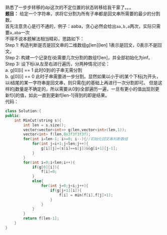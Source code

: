 熟悉了一步步转移的dp这次的不定位置的状态转移给我干蒙了。。。  
**题目：** 给定一个字符串，求将它分割为所有子串都是回文串所需要的最少的分割数。  
首先注意贪心是行不通的，例子：aaba，贪心必然会给出```aa,b,a```两次，实际只需要```a,aba```一次  
不得不说本题解法相当精彩，思路如下：  
Step 1: 构造判断是否是回文串的二维数组g[len][len] 1表示是回文，0表示不是回文。  
Step 2: 构建一个记录在i处需要几次分割的数组f[len]，并全部初始化为inf。
Step 3: 设下标i从左至右进行遍历，分两种情况讨论：  
        a. g[0][i] == 1 此时0到i的子串无需分割  
        b. g[0][i] == 0 此时子串需要进一步分割。显然如果以小于i的某个下标j为开头，以i结尾的某一字符串是回文串，则只需在j的基础上再进行一次分割即可。
           但是这样的j数量是不确定的，所以需要从0到i全部遍历一遍，一旦有更小的值出现则更新f[i]的值，如此一直到更新f[len-1]得到的即是结果。  
代码：  
```c++
class Solution:{
public:
    int MinCut(string s){
        int len = s.size();
        vector<vector<int>> g(len,vector<int>(len,1));
        vector<int> f(len,0x3f3f3f3f);
        for(int i=len-1; i>=0; i--){//初始化回文串判断数组
            for(int j=i+1;j<len;j++){
                g[i][j]=(s[i]==s[j])&&g[i+1][j-1];
            }
        }
        for(int i=0;i<len;i++){
            if(g[0][i]){
                f[i]=0;
            }
            else{
                for(int j=0;j<i;j++){
                    if(g[j+1][i]){
                        f[i] = min(f[i],f[j]+1);
                    }
                }
            }
        }
        return f[len-1];
    }
}
```
